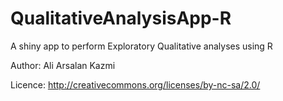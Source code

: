 QualitativeAnalysisApp-R
========================

A shiny app to perform Exploratory Qualitative analyses using R

Author: Ali Arsalan Kazmi

Licence: http://creativecommons.org/licenses/by-nc-sa/2.0/
